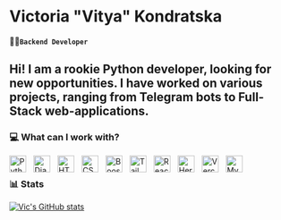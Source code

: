 # Victoria "Vitya" Kondratska 

**🧑‍💻`Backend Developer`**

Hi! I am a rookie Python developer, looking for new opportunities. I have worked on various projects, ranging from Telegram bots to Full-Stack web-applications.
---

### 💻 What can I work with?

<img align="left" alt="Python" width="30px" style="padding-right:10px;" src="https://cdn.jsdelivr.net/gh/devicons/devicon/icons/python/python-plain.svg" />
<img align="left" alt="Django" width="30px" style="padding-right:10px;" src="https://cdn.jsdelivr.net/gh/devicons/devicon/icons/django/django-plain.svg" />
<img align="left" alt="HTML" width="30px" style="padding-right:10px;" src="https://cdn.jsdelivr.net/gh/devicons/devicon/icons/html5/html5-plain.svg" />
<img align="left" alt="CSS" width="30px" style="padding-right:10px;" src="https://cdn.jsdelivr.net/gh/devicons/devicon/icons/css3/css3-plain.svg" />
<img align='left' alt='Boostrap' width='30px' style='padding-right: 10px;' src="https://cdn.jsdelivr.net/gh/devicons/devicon/icons/bootstrap/bootstrap-original.svg"/>
<img align="left" alt="Tailwind" width="30px" style="padding-right:10px;" src="https://cdn.jsdelivr.net/gh/devicons/devicon@latest/icons/tailwindcss/tailwindcss-original.svg" />
<img align="left" alt="React" width="30px" style="padding-right:10px;" src="https://cdn.jsdelivr.net/gh/devicons/devicon@latest/icons/react/react-original-wordmark.svg" />
<img align="left" alt="Heroku" width="30px" style="padding-right:10px;" src="https://cdn.jsdelivr.net/gh/devicons/devicon/icons/heroku/heroku-plain.svg" />
<img align="left" alt="Vercel" width="30px" style="padding-right:10px;" src="https://cdn.jsdelivr.net/gh/devicons/devicon@latest/icons/vercel/vercel-original.svg" />          
<img align="left" alt="MySQL" width="30px" style="padding-right:10px;" src="https://cdn.jsdelivr.net/gh/devicons/devicon@latest/icons/mysql/mysql-original.svg" />


<br />

### 📊 Stats

[![Vic's GitHub stats](https://github-readme-stats.vercel.app/api?username=gearbeagel&show_icons=true&theme=merko)](https://github.com/anuraghazra/github-readme-stats)


